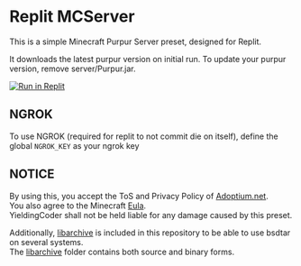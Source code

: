 # Replit MCServer

This is a simple Minecraft Purpur Server preset, designed for Replit.

It downloads the latest purpur version on initial run. To update your purpur version, remove server/Purpur.jar.

[![Run in Replit](https://repl.it/badge/github/YieldingExploiter/MCServer)](https://repl.it/github/YieldingExploiter/MCServer)

## NGROK
To use NGROK (required for replit to not commit die on itself), define the global `NGROK_KEY` as your ngrok key

## NOTICE

By using this, you accept the ToS and Privacy Policy of [Adoptium.net](https://adoptium.net/index.html).<br/>
You also agree to the Minecraft [Eula](https://account.mojang.com/documents/minecraft_eula).<br/>
YieldingCoder shall not be held liable for any damage caused by this preset.

Additionally, [libarchive](https://www.libarchive.org/) is included in this repository to be able to use bsdtar on several systems.<br/>
The [libarchive](libarchive) folder contains both source and binary forms.
